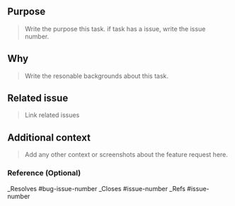 ## Purpose

> Write the purpose this task. if task has a issue, write the issue number.

## Why

> Write the resonable backgrounds about this task.

## Related issue

> Link related issues

## Additional context

> Add any other context or screenshots about the feature request here.

### Reference (Optional)

\_Resolves #bug-issue-number
\_Closes #issue-number
\_Refs #issue-number
